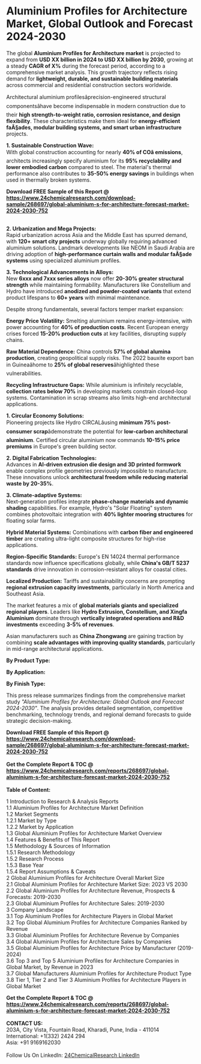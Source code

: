 <h1>Aluminium Profiles for Architecture Market, Global Outlook and Forecast 2024-2030</h1><p>The global <strong>Aluminium Profiles for Architecture market</strong> is projected to expand from <strong>USD XX billion in 2024 to USD XX billion by 2030</strong>, growing at a steady <strong>CAGR of X%</strong> during the forecast period, according to a comprehensive market analysis. This growth trajectory reflects rising demand for <strong>lightweight, durable, and sustainable building materials</strong> across commercial and residential construction sectors worldwide.</p><p>Architectural aluminium profilesâprecision-engineered structural componentsâhave become indispensable in modern construction due to their <strong>high strength-to-weight ratio, corrosion resistance, and design flexibility</strong>. These characteristics make them ideal for <strong>energy-efficient faÃ§ades, modular building systems, and smart urban infrastructure</strong> projects.</p><p><strong>1. Sustainable Construction Wave:</strong><br>
With global construction accounting for nearly <strong>40% of COâ emissions</strong>, architects increasingly specify aluminium for its <strong>95% recyclability and lower embodied carbon</strong> compared to steel. The material's thermal performance also contributes to <strong>35-50% energy savings</strong> in buildings when used in thermally broken systems.</p><div><b>Download FREE Sample of this Report @ 
            <a href="https://www.24chemicalresearch.com/download-sample/268697/global-aluminium-s-for-architecture-forecast-market-2024-2030-752">
            https://www.24chemicalresearch.com/download-sample/268697/global-aluminium-s-for-architecture-forecast-market-2024-2030-752</a></b></div><br><p><strong>2. Urbanization and Mega Projects:</strong><br>
Rapid urbanization across Asia and the Middle East has spurred demand, with <strong>120+ smart city projects</strong> underway globally requiring advanced aluminium solutions. Landmark developments like NEOM in Saudi Arabia are driving adoption of <strong>high-performance curtain walls and modular faÃ§ade systems</strong> using specialized aluminium profiles.</p><p><strong>3. Technological Advancements in Alloys:</strong><br>
New <strong>6xxx and 7xxx series alloys</strong> now offer <strong>20-30% greater structural strength</strong> while maintaining formability. Manufacturers like Constellium and Hydro have introduced <strong>anodized and powder-coated variants</strong> that extend product lifespans to <strong>60+ years</strong> with minimal maintenance.</p><p>Despite strong fundamentals, several factors temper market expansion:</p><p><strong>Energy Price Volatility:</strong> Smelting aluminium remains energy-intensive, with power accounting for <strong>40% of production costs</strong>. Recent European energy crises forced <strong>15-20% production cuts</strong> at key facilities, disrupting supply chains.</p><p><strong>Raw Material Dependence:</strong> China controls <strong>57% of global alumina production</strong>, creating geopolitical supply risks. The 2022 bauxite export ban in Guineaâhome to <strong>25% of global reserves</strong>âhighlighted these vulnerabilities.</p><p><strong>Recycling Infrastructure Gaps:</strong> While aluminium is infinitely recyclable, <strong>collection rates below 70%</strong> in developing markets constrain closed-loop systems. Contamination in scrap streams also limits high-end architectural applications.</p><p><strong>1. Circular Economy Solutions:</strong><br>
Pioneering projects like Hydro CIRCALâusing <strong>minimum 75% post-consumer scrap</strong>âdemonstrate the potential for <strong>low-carbon architectural aluminium</strong>. Certified circular aluminium now commands <strong>10-15% price premiums</strong> in Europe's green building sector.</p><p><strong>2. Digital Fabrication Technologies:</strong><br>
Advances in <strong>AI-driven extrusion die design and 3D printed formwork</strong> enable complex profile geometries previously impossible to manufacture. These innovations unlock <strong>architectural freedom while reducing material waste by 20-35%</strong>.</p><p><strong>3. Climate-adaptive Systems:</strong><br>
Next-generation profiles integrate <strong>phase-change materials and dynamic shading</strong> capabilities. For example, Hydro's "Solar Floating" system combines photovoltaic integration with <strong>40% lighter mooring structures</strong> for floating solar farms.</p><p><strong>Hybrid Material Systems:</strong> Combinations with <strong>carbon fiber and engineered timber</strong> are creating ultra-light composite structures for high-rise applications.</p><p><strong>Region-Specific Standards:</strong> Europe's EN 14024 thermal performance standards now influence specifications globally, while <strong>China's GB/T 5237 standards</strong> drive innovation in corrosion-resistant alloys for coastal cities.</p><p><strong>Localized Production:</strong> Tariffs and sustainability concerns are prompting <strong>regional extrusion capacity investments</strong>, particularly in North America and Southeast Asia.</p><p>The market features a mix of <strong>global materials giants and specialized regional players</strong>. Leaders like <strong>Hydro Extrusion, Constellium, and Xingfa Aluminium</strong> dominate through <strong>vertically integrated operations and R&amp;D investments</strong> exceeding <strong>3-5% of revenues</strong>.</p><p>Asian manufacturers such as <strong>China Zhongwang</strong> are gaining traction by combining <strong>scale advantages with improving quality standards</strong>, particularly in mid-range architectural applications.</p><p><strong>By Product Type:</strong></p><p><strong>By Application:</strong></p><p><strong>By Finish Type:</strong></p><p>This press release summarizes findings from the comprehensive market study <em>"Aluminium Profiles for Architecture: Global Outlook and Forecast 2024-2030"</em>. The analysis provides detailed segmentation, competitive benchmarking, technology trends, and regional demand forecasts to guide strategic decision-making.</p><div><b>Download FREE Sample of this Report @ 
            <a href="https://www.24chemicalresearch.com/download-sample/268697/global-aluminium-s-for-architecture-forecast-market-2024-2030-752">
            https://www.24chemicalresearch.com/download-sample/268697/global-aluminium-s-for-architecture-forecast-market-2024-2030-752</a></b></div><br><div><b>Get the Complete Report & TOC @ 
            <a href="https://www.24chemicalresearch.com/reports/268697/global-aluminium-s-for-architecture-forecast-market-2024-2030-752">
            https://www.24chemicalresearch.com/reports/268697/global-aluminium-s-for-architecture-forecast-market-2024-2030-752</a></b></div><br>
            <b>Table of Content:</b><p>1 Introduction to Research & Analysis Reports<br />
    1.1 Aluminium Profiles for Architecture Market Definition<br />
    1.2 Market Segments<br />
        1.2.1 Market by Type<br />
        1.2.2 Market by Application<br />
    1.3 Global Aluminium Profiles for Architecture Market Overview<br />
    1.4 Features & Benefits of This Report<br />
    1.5 Methodology & Sources of Information<br />
        1.5.1 Research Methodology<br />
        1.5.2 Research Process<br />
        1.5.3 Base Year<br />
        1.5.4 Report Assumptions & Caveats<br />
2 Global Aluminium Profiles for Architecture Overall Market Size<br />
    2.1 Global Aluminium Profiles for Architecture Market Size: 2023 VS 2030<br />
    2.2 Global Aluminium Profiles for Architecture Revenue, Prospects & Forecasts: 2019-2030<br />
    2.3 Global Aluminium Profiles for Architecture Sales: 2019-2030<br />
3 Company Landscape<br />
    3.1 Top Aluminium Profiles for Architecture Players in Global Market<br />
    3.2 Top Global Aluminium Profiles for Architecture Companies Ranked by Revenue<br />
    3.3 Global Aluminium Profiles for Architecture Revenue by Companies<br />
    3.4 Global Aluminium Profiles for Architecture Sales by Companies<br />
    3.5 Global Aluminium Profiles for Architecture Price by Manufacturer (2019-2024)<br />
    3.6 Top 3 and Top 5 Aluminium Profiles for Architecture Companies in Global Market, by Revenue in 2023<br />
    3.7 Global Manufacturers Aluminium Profiles for Architecture Product Type<br />
    3.8 Tier 1, Tier 2 and Tier 3 Aluminium Profiles for Architecture Players in Global Market<br />
    </p><div><b>Get the Complete Report & TOC @ 
            <a href="https://www.24chemicalresearch.com/reports/268697/global-aluminium-s-for-architecture-forecast-market-2024-2030-752">
            https://www.24chemicalresearch.com/reports/268697/global-aluminium-s-for-architecture-forecast-market-2024-2030-752</a></b></div><br><b>CONTACT US:</b><br>
            203A, City Vista, Fountain Road, Kharadi, Pune, India - 411014<br>
            International: +1(332) 2424 294<br>
            Asia: +91 9169162030 <br><br>
            Follow Us On LinkedIn: <a href="https://www.linkedin.com/company/24chemicalresearch/">24ChemicalResearch LinkedIn</a>